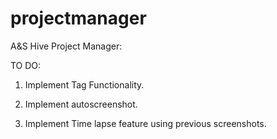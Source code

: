projectmanager
==============
A&S Hive Project Manager:

TO DO:

1. Implement Tag Functionality.

2. Implement autoscreenshot.

3. Implement Time lapse feature using previous screenshots.
